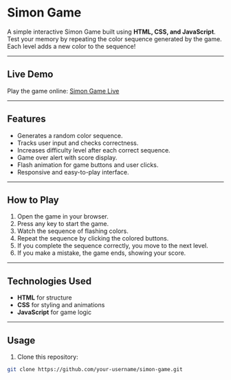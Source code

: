 # Simon Game

A simple interactive Simon Game built using **HTML, CSS, and JavaScript**. Test your memory by repeating the color sequence generated by the game. Each level adds a new color to the sequence!

---

## Live Demo

Play the game online: [Simon Game Live](https://simon-game-t8di.onrender.com/)

---

## Features

- Generates a random color sequence.
- Tracks user input and checks correctness.
- Increases difficulty level after each correct sequence.
- Game over alert with score display.
- Flash animation for game buttons and user clicks.
- Responsive and easy-to-play interface.

---

## How to Play

1. Open the game in your browser.
2. Press any key to start the game.
3. Watch the sequence of flashing colors.
4. Repeat the sequence by clicking the colored buttons.
5. If you complete the sequence correctly, you move to the next level.
6. If you make a mistake, the game ends, showing your score.

---

## Technologies Used

- **HTML** for structure
- **CSS** for styling and animations
- **JavaScript** for game logic

---

## Usage

1. Clone this repository:

```bash
git clone https://github.com/your-username/simon-game.git
